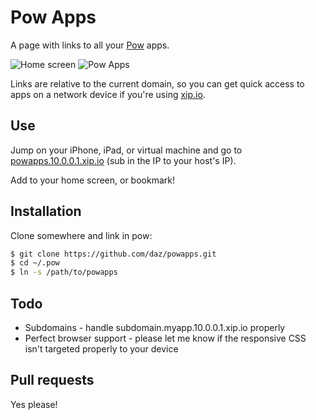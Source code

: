# Pow Apps

A page with links to all your [Pow](http://pow.cx) apps.

![Home screen](http://daz.github.com/powapps/images/home.png)
![Pow Apps](http://daz.github.com/powapps/images/powapps.png)

Links are relative to the current domain, so you can get quick access to apps on a network device if you're using [xip.io](http://xip.io).

## Use

Jump on your iPhone, iPad, or virtual machine and go to [powapps.10.0.0.1.xip.io](http://powapps.10.0.0.1.xip.io) (sub in the IP to your host's IP).

Add to your home screen, or bookmark!

## Installation

Clone somewhere and link in pow:

```sh
$ git clone https://github.com/daz/powapps.git
$ cd ~/.pow
$ ln -s /path/to/powapps
```
## Todo

* Subdomains - handle subdomain.myapp.10.0.0.1.xip.io properly
* Perfect browser support - please let me know if the responsive CSS isn't targeted properly to your device

## Pull requests

Yes please!
